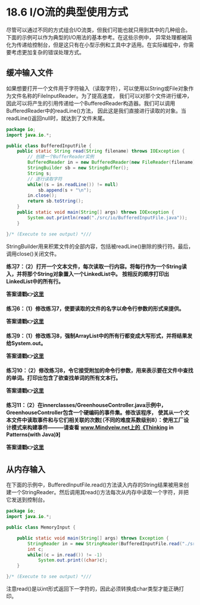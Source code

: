 # 18.6 I/O流的典型使用方式
尽管可以通过不同的方式组合I/O流类，但我们可能也就只用到其中的几种组合。下面的示例可以作为典型的I/O用法的基本参考。在这些示例中，
异常处理都被简化为传递给控制台，但是这只有在小型示例和工具中才适用。在实际编程中，你需要考虑更加复杂的错误处理方式。

## 缓冲输入文件
如果想要打开一个文件用于字符输入（读取字符），可以使用以String或File对象作为文件名称的FileInputReader。为了提高速度，
我们可以对那个文件进行缓冲，因此可以将产生的引用传递给一个BufferedReader构造器。我们可以调用BufferedReader中的readLine()方法，
因此这是我们直接进行读取的对象。当readLine()返回null时，就达到了文件末尾。
```java
package io;
import java.io.*;

public class BufferedInputFile {
    public static String read(String filename) throws IOException {
    	// 创建一个BufferReader实例
    	BufferedReader in = new BufferedReader(new FileReader(filename));
    	StringBuilder sb = new StringBuffer();
    	String s;
    	// 逐行读取字符
    	while((s = in.readLine()) != null)
    		sb.append(s + "\n");
    	in.close();
    	return sb.toString();
    }
	public static void main(String[] args) throws IOException {
        System.out.println(read("./src/io/BufferedInputFile.java"));
	}

}/* (Execute to see output) *///
```
StringBuilder用来积累文件的全部内容，包括被readLine()删除的换行符。最后，调用close()关闭文件。

**练习7：（2）打开一个文本文件，每次读取一行内容。将每行作为一个String读入，并将那个String对象置入一个LinkedList中。**
**按相反的顺序打印出LinkedList中的所有行。**

**答案请戳:point_right:[这里](Ex07.md)**

**练习6：（1）修改练习7，使要读取的文件的名字以命令行参数的形式来提供。**

**答案请戳:point_right:[这里](Ex08.md)**

**练习9：（1）修改练习8，强制ArrayList中的所有行都变成大写形式，并将结果发给System.out。**

**答案请戳:point_right:[这里](Ex09.md)**

**练习10：（2）修改练习8，令它接受附加的命令行参数，用来表示要在文件中查找的单词。打印出包含了欲查找单词的所有文本行。**

**答案请戳:point_right:[这里](Ex10.md)**

**练习11：（2）在innerclasses/GreenhouseController.java示例中，GreenhouseController包含一个硬编码的事件集。修改该程序，**
**使其从一个文本文件中读取事件和与它们相关联的次数[（不同的难度系数级别8）：使用工厂设计模式来构建事件———请查看**
**www.Mindveiw.net上的《Thinking in Patterns(with Java)》]**

**答案请戳:point_right:[这里](Ex11.md)**

## 从内存输入
在下面的示例中，BufferedInputFile.read()方法读入内存的String结果被用来创建一个StringReader。然后调用其read()方法每次从内存中读取一个字符，并把它发送到控制台。
```java
package io;
import java.io.*;

public class MemoryInput {

	public static void main(String[] args) throws Exception {
        StringReader in = new StringReader(BufferedInputFile.read("./src/io/MemoryInput.java"));
        int c;
        while((c = in.read()) != -1)
        	System.out.print((char)c);
	}

}/* (Execute to see output) *///
```
注意read()是以int形式返回下一字符的，因此必须转换成char类型才能正确打印。
